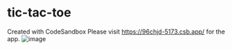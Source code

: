 # tic-tac-toe
Created with CodeSandbox
Please visit https://96chjd-5173.csb.app/ for the app.
![image](https://github.com/ashishmiryalkar/tic-tac-toe/assets/76208403/abc9db64-3990-4620-b643-e35914904c83)

